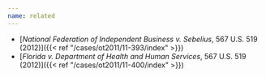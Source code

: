 ```yaml
---
name: related
---
```

- [*National Federation of Independent Business v. Sebelius*, 567 U.S. 519 (2012)]({{< ref "/cases/ot2011/11-393/index" >}})
- [*Florida v. Department of Health and Human Services*, 567 U.S. 519 (2012)]({{< ref "/cases/ot2011/11-400/index" >}})